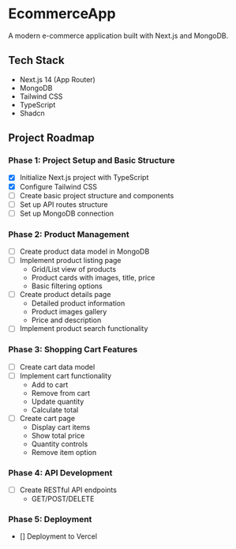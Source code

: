# EcommerceApp

A modern e-commerce application built with Next.js and MongoDB.

## Tech Stack

- Next.js 14 (App Router)
- MongoDB
- Tailwind CSS 
- TypeScript
- Shadcn 

## Project Roadmap

### Phase 1: Project Setup and Basic Structure

- [x] Initialize Next.js project with TypeScript
- [x] Configure Tailwind CSS
- [ ] Create basic project structure and components
- [ ] Set up API routes structure
- [ ] Set up MongoDB connection

### Phase 2: Product Management

- [ ] Create product data model in MongoDB
- [ ] Implement product listing page
  - Grid/List view of products
  - Product cards with images, title, price
  - Basic filtering options
- [ ] Create product details page
  - Detailed product information
  - Product images gallery
  - Price and description
- [ ] Implement product search functionality

### Phase 3: Shopping Cart Features

- [ ] Create cart data model
- [ ] Implement cart functionality
  - Add to cart
  - Remove from cart
  - Update quantity
  - Calculate total
- [ ] Create cart page
  - Display cart items
  - Show total price
  - Quantity controls
  - Remove item option

### Phase 4: API Development

- [ ] Create RESTful API endpoints
    - GET/POST/DELETE

### Phase 5: Deployment

- [] Deployment to Vercel

